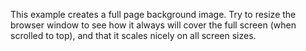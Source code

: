 <html>
<head>
  
<style>

  .container-lg { max-width: initial; }
  .px-3 { padding-right: 0px; padding-left: 0px; }
  .my-5 { margin-top: 0px; margin-bottom: 0px; }

.bg {
  max-width: 100%;
  /* The image used */
  background-image: url("/Water_place.png");

  /* Full height */
  height: 400px; 

  /* Center and scale the image nicely */
  background-position: center;
  background-repeat: no-repeat;
  background-size: cover;
}

</style>
</head>
<body>



<div class="bg"></div>

<p>This example creates a full page background image. Try to resize the browser window to see how it always will cover the full screen (when scrolled to top), and that it scales nicely on all screen sizes.</p>

</body>
</html>
